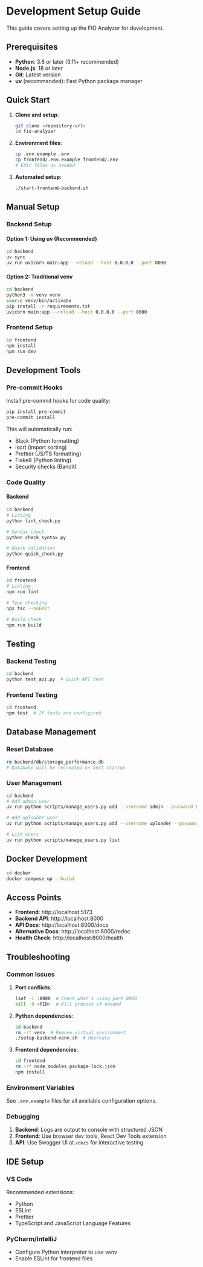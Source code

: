 # Development Setup Guide

This guide covers setting up the FIO Analyzer for development.

## Prerequisites

- **Python**: 3.8 or later (3.11+ recommended)
- **Node.js**: 18 or later
- **Git**: Latest version
- **uv** (recommended): Fast Python package manager

## Quick Start

1. **Clone and setup**:
   ```bash
   git clone <repository-url>
   cd fio-analyzer
   ```

2. **Environment files**:
   ```bash
   cp .env.example .env
   cp frontend/.env.example frontend/.env
   # Edit files as needed
   ```

3. **Automated setup**:
   ```bash
   ./start-frontend-backend.sh
   ```

## Manual Setup

### Backend Setup

#### Option 1: Using uv (Recommended)
```bash
cd backend
uv sync
uv run uvicorn main:app --reload --host 0.0.0.0 --port 8000
```

#### Option 2: Traditional venv
```bash
cd backend
python3 -m venv venv
source venv/bin/activate
pip install -r requirements.txt
uvicorn main:app --reload --host 0.0.0.0 --port 8000
```

### Frontend Setup

```bash
cd frontend
npm install
npm run dev
```

## Development Tools

### Pre-commit Hooks

Install pre-commit hooks for code quality:

```bash
pip install pre-commit
pre-commit install
```

This will automatically run:
- Black (Python formatting)
- isort (import sorting)
- Prettier (JS/TS formatting)
- Flake8 (Python linting)
- Security checks (Bandit)

### Code Quality

#### Backend
```bash
cd backend
# Linting
python lint_check.py

# Syntax check
python check_syntax.py

# Quick validation
python quick_check.py
```

#### Frontend
```bash
cd frontend
# Linting
npm run lint

# Type checking
npx tsc --noEmit

# Build check
npm run build
```

## Testing

### Backend Testing
```bash
cd backend
python test_api.py  # Quick API test
```

### Frontend Testing
```bash
cd frontend
npm test  # If tests are configured
```

## Database Management

### Reset Database
```bash
rm backend/db/storage_performance.db
# Database will be recreated on next startup
```

### User Management
```bash
cd backend
# Add admin user
uv run python scripts/manage_users.py add --username admin --password secret

# Add uploader user  
uv run python scripts/manage_users.py add --username uploader --password secret --uploader

# List users
uv run python scripts/manage_users.py list
```

## Docker Development

```bash
cd docker
docker compose up --build
```

## Access Points

- **Frontend**: http://localhost:5173
- **Backend API**: http://localhost:8000
- **API Docs**: http://localhost:8000/docs
- **Alternative Docs**: http://localhost:8000/redoc
- **Health Check**: http://localhost:8000/health

## Troubleshooting

### Common Issues

1. **Port conflicts**:
   ```bash
   lsof -i :8000  # Check what's using port 8000
   kill -9 <PID>  # Kill process if needed
   ```

2. **Python dependencies**:
   ```bash
   cd backend
   rm -rf venv  # Remove virtual environment
   ./setup-backend-venv.sh  # Recreate
   ```

3. **Frontend dependencies**:
   ```bash
   cd frontend
   rm -rf node_modules package-lock.json
   npm install
   ```

### Environment Variables

See `.env.example` files for all available configuration options.

### Debugging

1. **Backend**: Logs are output to console with structured JSON
2. **Frontend**: Use browser dev tools, React Dev Tools extension
3. **API**: Use Swagger UI at `/docs` for interactive testing

## IDE Setup

### VS Code
Recommended extensions:
- Python
- ESLint
- Prettier
- TypeScript and JavaScript Language Features

### PyCharm/IntelliJ
- Configure Python interpreter to use venv
- Enable ESLint for frontend files